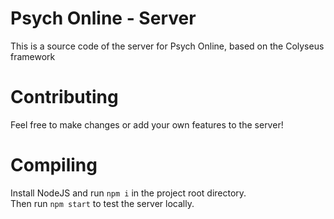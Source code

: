 # Psych Online - Server
This is a source code of the server for Psych Online, based on the Colyseus framework

# Contributing
Feel free to make changes or add your own features to the server!

# Compiling
Install NodeJS and run `npm i` in the project root directory. <br>
Then run `npm start` to test the server locally.
